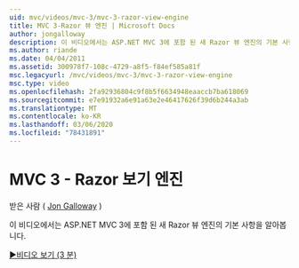 ```yaml
---
uid: mvc/videos/mvc-3/mvc-3-razor-view-engine
title: MVC 3-Razor 뷰 엔진 | Microsoft Docs
author: jongalloway
description: 이 비디오에서는 ASP.NET MVC 3에 포함 된 새 Razor 뷰 엔진의 기본 사항을 알아봅니다.
ms.author: riande
ms.date: 04/04/2011
ms.assetid: 300978f7-108c-4729-a8f5-f84ef585a81f
msc.legacyurl: /mvc/videos/mvc-3/mvc-3-razor-view-engine
msc.type: video
ms.openlocfilehash: 2fa92936804c9f8b5f6634948eaaccb7ba618069
ms.sourcegitcommit: e7e91932a6e91a63e2e46417626f39d6b244a3ab
ms.translationtype: MT
ms.contentlocale: ko-KR
ms.lasthandoff: 03/06/2020
ms.locfileid: "78431891"
---
```

# <a name="mvc-3---razor-view-engine"></a>MVC 3 - Razor 보기 엔진

받은 사람 ( [Jon Galloway](https://github.com/jongalloway) )

이 비디오에서는 ASP.NET MVC 3에 포함 된 새 Razor 뷰 엔진의 기본 사항을 알아봅니다.

[&#9654;비디오 보기 (3 분)](https://channel9.msdn.com/Blogs/ASP-NET-Site-Videos/mvc-3-razor-view-engine)
